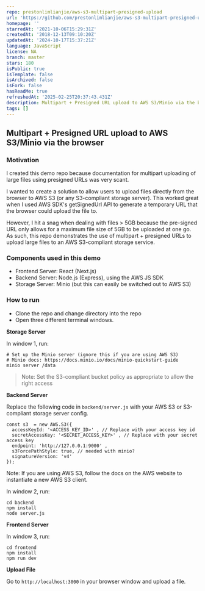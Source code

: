 ```yaml
---
repo: prestonlimlianjie/aws-s3-multipart-presigned-upload
url: 'https://github.com/prestonlimlianjie/aws-s3-multipart-presigned-upload'
homepage: ''
starredAt: '2021-10-06T15:29:31Z'
createdAt: '2018-12-13T09:10:20Z'
updatedAt: '2024-10-17T15:37:21Z'
language: JavaScript
license: NA
branch: master
stars: 180
isPublic: true
isTemplate: false
isArchived: false
isFork: false
hasReadMe: true
refreshedAt: '2025-02-25T20:37:43.431Z'
description: Multipart + Presigned URL upload to AWS S3/Minio via the browser
tags: []
---
```


## Multipart + Presigned URL upload to AWS S3/Minio via the browser

### Motivation

I created this demo repo because documentation for multipart uploading of large files using presigned URLs was very scant.

I wanted to create a solution to allow users to upload files directly from the browser to AWS S3 (or any S3-compliant storage server). This worked great when I used AWS SDK's getSignedUrl API to generate a temporary URL that the browser could upload the file to. 

However, I hit a snag when dealing with files > 5GB because the pre-signed URL only allows for a maximum file size of 5GB to be uploaded at one go. As such, this repo demonstrates the use of multipart + presigned URLs to upload large files to an AWS S3-compliant storage service.

### Components used in this demo

* Frontend Server: React (Next.js)
* Backend Server: Node.js (Express), using the AWS JS SDK
* Storage Server: Minio (but this can easily be switched out to AWS S3)

### How to run

* Clone the repo and change directory into the repo
* Open three different terminal windows.

**Storage Server**

In window 1, run:
```
# Set up the Minio server (ignore this if you are using AWS S3)
# Minio docs: https://docs.minio.io/docs/minio-quickstart-guide
minio server /data
```
> Note: Set the S3-compliant bucket policy as appropriate to allow the right access

**Backend Server**

Replace the following code in `backend/server.js` with your AWS S3 or S3-compliant storage server config.

```
const s3  = new AWS.S3({
  accessKeyId: '<ACCESS_KEY_ID>' , // Replace with your access key id
  secretAccessKey: '<SECRET_ACCESS_KEY>' , // Replace with your secret access key
  endpoint: 'http://127.0.0.1:9000' ,
  s3ForcePathStyle: true, // needed with minio?
  signatureVersion: 'v4'
});
```

Note: If you are using AWS S3, follow the docs on the AWS website to instantiate a new AWS S3 client.

In window 2, run:
```
cd backend
npm install
node server.js
```

**Frontend Server**

In window 3, run:
```
cd frontend
npm install
npm run dev
```

**Upload File**

Go to `http://localhost:3000` in your browser window and upload a file.
